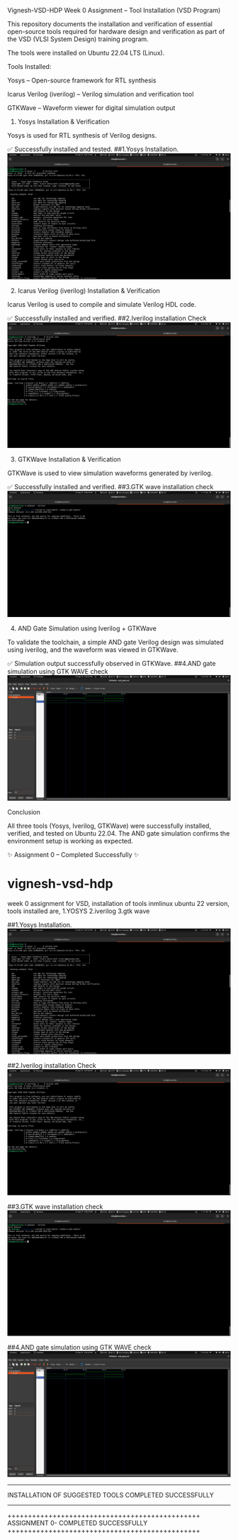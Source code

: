 Vignesh-VSD-HDP
Week 0 Assignment – Tool Installation (VSD Program)

This repository documents the installation and verification of essential open-source tools required for hardware design and verification as part of the VSD (VLSI System Design) training program.

The tools were installed on Ubuntu 22.04 LTS (Linux).

Tools Installed:

Yosys – Open-source framework for RTL synthesis

Icarus Verilog (iverilog) – Verilog simulation and verification tool

GTKWave – Waveform viewer for digital simulation output

1. Yosys Installation & Verification

Yosys is used for RTL synthesis of Verilog designs.

✅ Successfully installed and tested.
##1.Yosys Installation.
![Yosys Installation](https://github.com/Vigneshs-Er/vignesh-vsd-hdp/blob/main/Images/Screenshot%20from%202025-09-19%2014-07-20.png)

2. Icarus Verilog (iverilog) Installation & Verification

Icarus Verilog is used to compile and simulate Verilog HDL code.

✅ Successfully installed and verified.
##2.Iverilog installation Check
![Iverilog Installation](https://github.com/Vigneshs-Er/vignesh-vsd-hdp/blob/main/Images/Screenshot%20from%202025-09-19%2014-07-52.png)

3. GTKWave Installation & Verification

GTKWave is used to view simulation waveforms generated by iverilog.

✅ Successfully installed and verified.
##3.GTK wave installation check
![GTK WAVE installation check](https://github.com/Vigneshs-Er/vignesh-vsd-hdp/blob/main/Images/Screenshot%20from%202025-09-19%2014-08-15.png)


4. AND Gate Simulation using Iverilog + GTKWave

To validate the toolchain, a simple AND gate Verilog design was simulated using iverilog, and the waveform was viewed in GTKWave.

✅ Simulation output successfully observed in GTKWave.
##4.AND gate simulation using GTK WAVE check
![AND GATE SIMULATION USING GTK WAVE](https://github.com/Vigneshs-Er/vignesh-vsd-hdp/blob/main/Images/Screenshot%20from%202025-09-19%2014-06-03.png)


Conclusion

All three tools (Yosys, Iverilog, GTKWave) were successfully installed, verified, and tested on Ubuntu 22.04. The AND gate simulation confirms the environment setup is working as expected.

✨ Assignment 0 – Completed Successfully ✨
# vignesh-vsd-hdp
week 0 assignment for VSD, installation of tools inmlinux ubuntu 22 version, tools installed are,
1.YOSYS
2.iverilog
3.gtk wave

##1.Yosys Installation.
![Yosys Installation](https://github.com/Vigneshs-Er/vignesh-vsd-hdp/blob/main/Images/Screenshot%20from%202025-09-19%2014-07-20.png)

##2.Iverilog installation Check
![Iverilog Installation](https://github.com/Vigneshs-Er/vignesh-vsd-hdp/blob/main/Images/Screenshot%20from%202025-09-19%2014-07-52.png)

##3.GTK wave installation check
![GTK WAVE installation check](https://github.com/Vigneshs-Er/vignesh-vsd-hdp/blob/main/Images/Screenshot%20from%202025-09-19%2014-08-15.png)

##4.AND gate simulation using GTK WAVE check
![AND GATE SIMULATION USING GTK WAVE](https://github.com/Vigneshs-Er/vignesh-vsd-hdp/blob/main/Images/Screenshot%20from%202025-09-19%2014-06-03.png)

******************************************************
INSTALLATION OF SUGGESTED TOOLS COMPLETED SUCCESSFULLY
******************************************************

+++++++++++++++++++++++++++++++++++++++++++++++
ASSIGNMENT 0- COMPLETED SUCCESSFULLY
+++++++++++++++++++++++++++++++++++++++++++++++
